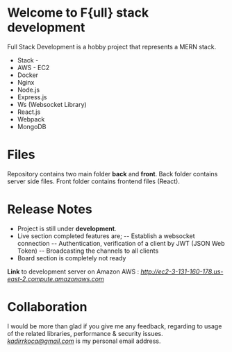# Welcome to F{ull} stack development

Full Stack Development is a hobby project that represents a MERN stack.
 - Stack -
 - AWS - EC2
 - Docker
 - Nginx
 - Node.js
 - Express.js
 - Ws (Websocket Library)
 - React.js
 - Webpack
 - MongoDB

# Files

Repository contains two main folder **back** and **front**. Back folder contains server side files. Front folder contains frontend files (React).

# Release Notes

 - Project is still under **development**.
 - Live section completed features are;
 -- Establish a websocket connection
 -- Authentication, verification of a client by JWT (JSON Web Token)
 -- Broadcasting the channels to all clients
 - Board section is completely not ready

 **Link** to development server on Amazon AWS : *http://ec2-3-131-160-178.us-east-2.compute.amazonaws.com*

# Collaboration

I would be more than glad if you give me any feedback, regarding to usage of the related libraries, performance & security issues. *kadirrkoca@gmail.com* is my personal email address.
